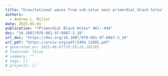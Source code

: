 ```yaml
---
title: "Gravitational waves from sub-solar mass primordial black holes"
authors:
  - Andrew L. Miller
date: 2025-05-01
publication: "*Primordial Black Holes* 467--494"
doi: "10.1007/978-981-97-8887-3_18"
url_doi: "https://doi.org/10.1007/978-981-97-8887-3_18"
url_pdf: "https://arxiv.org/pdf/2404.11601.pdf"
# generated_on: 2025-06-07T19:59:26.245165
# featured: false
# summary: ""
# tags: []
# projects: []
---
```

